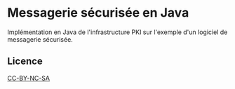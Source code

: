 # Messagerie sécurisée en Java
Implémentation en Java de l'infrastructure PKI sur l'exemple d'un logiciel de messagerie sécurisée.

## Licence
[CC-BY-NC-SA](https://creativecommons.org/licenses/by-nc-sa/3.0/fr/)
